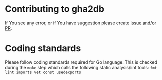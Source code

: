 # Contributing to gha2db
If You see any error, or if You have suggestion please create [issue and/or PR](https://github.com/cncf/gha2db).

# Coding standards
Please follow coding standards required for Go language.
This is checked during the `make` step which calls the following static analysis/lint tools: `fmt lint imports vet const usedexports`
